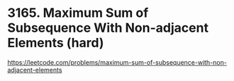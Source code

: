 # 3165. Maximum Sum of Subsequence With Non-adjacent Elements (hard)

https://leetcode.com/problems/maximum-sum-of-subsequence-with-non-adjacent-elements
